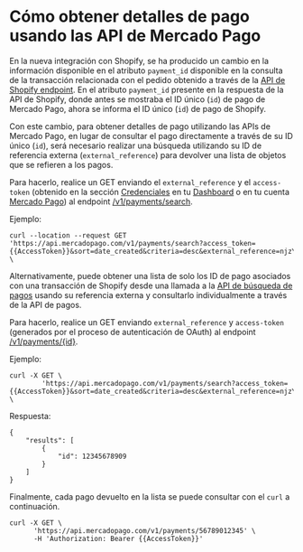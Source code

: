 # Cómo obtener detalles de pago usando las API de Mercado Pago

En la nueva integración con Shopify, se ha producido un cambio en la información disponible en el atributo `payment_id` disponible en la consulta de la transacción relacionada con el pedido obtenido a través de la [API de Shopify endpoint](https://shopify.dev/docs/api/admin-rest/2023-04/resources/transaction). En el atributo `payment_id` presente en la respuesta de la API de Shopify, donde antes se mostraba el ID único (`id`) de pago de Mercado Pago, ahora se informa el ID único (`id`) de pago de Shopify.

Con este cambio, para obtener detalles de pago utilizando las APIs de Mercado Pago, en lugar de consultar el pago directamente a través de su ID único (`id`), será necesario realizar una búsqueda utilizando su ID de referencia externa (`external_reference`) para devolver una lista de objetos que se refieren a los pagos.

Para hacerlo, realice un GET enviando el `external_reference` y el `access-token` (obtenido en la sección [Credenciales](/developers/es/docs/shopify/additional-content/credentials) en tu [Dashboard](https://www.mercadopago.com/developers/panel/app) o en tu cuenta [Mercado Pago](https://www.mercadopago[FAKER][URL][DOMAIN]/settings/account/credentials)) al endpoint [/v1/payments/search](/developers/es/reference/payments/_payments_search/get). 

Ejemplo:

```curl
curl --location --request GET 'https://api.mercadopago.com/v1/payments/search?access_token={{AccessToken}}&sort=date_created&criteria=desc&external_reference=njzY7fKb5HH5TgYwXO6jsh2xp&status=approved' \
```

Alternativamente, puede obtener una lista de solo los ID de pago asociados con una transacción de Shopify desde una llamada a la [API de búsqueda de pagos](/developers/en/reference/pagos/_pagos/post) usando su referencia externa y consultarlo individualmente a través de la API de pagos. 

Para hacerlo, realice un GET enviando `external_reference` y `access-token` (generados por el proceso de autenticación de OAuth) al endpoint [/v1/payments/{id}](/developers/es/reference/payments/_payments/post).

Ejemplo:

```curl
curl -X GET \
        'https://api.mercadopago.com/v1/payments/search?access_token={{AccessToken}}&sort=date_created&criteria=desc&external_reference=njzY7fKb5HH5TgYwXO6jsh2xp&status=approved&attributes=results.id' \
```

Respuesta:

```response
{
    "results": [
        {
            "id": 12345678909
        }
    ]
}
```

Finalmente, cada pago devuelto en la lista se puede consultar con el `curl` a continuación.

```curl
curl -X GET \
      'https://api.mercadopago.com/v1/payments/56789012345' \
      -H 'Authorization: Bearer {{AccessToken}}'
```
